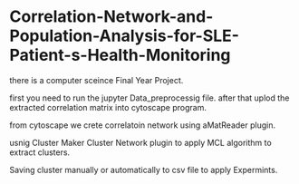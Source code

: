 # Correlation-Network-and-Population-Analysis-for-SLE-Patient-s-Health-Monitoring

there is a computer sceince Final Year Project.

first you need to run the jupyter Data_preprocessig file. after that uplod the extracted correlation matrix into cytoscape program.

from cytoscape we crete correlatoin network using aMatReader plugin.

usnig Cluster Maker Cluster Network plugin to apply MCL algorithm to extract clusters.

Saving cluster manually or automatically to csv file to apply Expermints.
